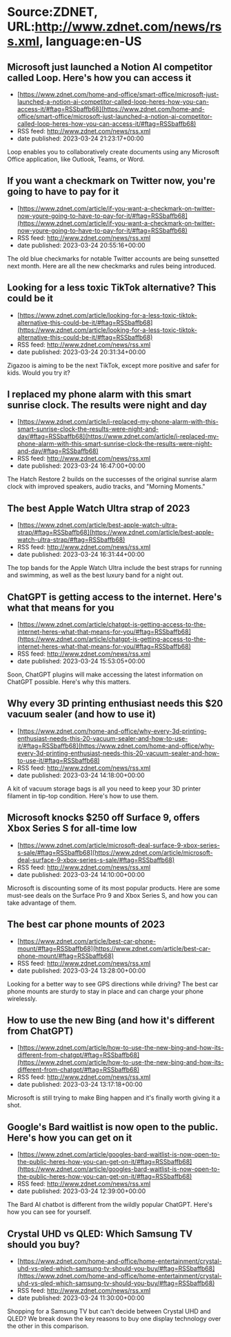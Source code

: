 # Source:ZDNET, URL:http://www.zdnet.com/news/rss.xml, language:en-US

## Microsoft just launched a Notion AI competitor called Loop. Here's how you can access it
 - [https://www.zdnet.com/home-and-office/smart-office/microsoft-just-launched-a-notion-ai-competitor-called-loop-heres-how-you-can-access-it/#ftag=RSSbaffb68](https://www.zdnet.com/home-and-office/smart-office/microsoft-just-launched-a-notion-ai-competitor-called-loop-heres-how-you-can-access-it/#ftag=RSSbaffb68)
 - RSS feed: http://www.zdnet.com/news/rss.xml
 - date published: 2023-03-24 21:23:17+00:00

Loop enables you to collaboratively create documents using any Microsoft Office application, like Outlook, Teams, or Word.

## If you want a checkmark on Twitter now, you're going to have to pay for it
 - [https://www.zdnet.com/article/if-you-want-a-checkmark-on-twitter-now-youre-going-to-have-to-pay-for-it/#ftag=RSSbaffb68](https://www.zdnet.com/article/if-you-want-a-checkmark-on-twitter-now-youre-going-to-have-to-pay-for-it/#ftag=RSSbaffb68)
 - RSS feed: http://www.zdnet.com/news/rss.xml
 - date published: 2023-03-24 20:55:16+00:00

The old blue checkmarks for notable Twitter accounts are being sunsetted next month. Here are all the new checkmarks and rules being introduced.

## Looking for a less toxic TikTok alternative? This could be it
 - [https://www.zdnet.com/article/looking-for-a-less-toxic-tiktok-alternative-this-could-be-it/#ftag=RSSbaffb68](https://www.zdnet.com/article/looking-for-a-less-toxic-tiktok-alternative-this-could-be-it/#ftag=RSSbaffb68)
 - RSS feed: http://www.zdnet.com/news/rss.xml
 - date published: 2023-03-24 20:31:34+00:00

Zigazoo is aiming to be the next TikTok, except more positive and safer for kids. Would you try it?

## I replaced my phone alarm with this smart sunrise clock. The results were night and day
 - [https://www.zdnet.com/article/i-replaced-my-phone-alarm-with-this-smart-sunrise-clock-the-results-were-night-and-day/#ftag=RSSbaffb68](https://www.zdnet.com/article/i-replaced-my-phone-alarm-with-this-smart-sunrise-clock-the-results-were-night-and-day/#ftag=RSSbaffb68)
 - RSS feed: http://www.zdnet.com/news/rss.xml
 - date published: 2023-03-24 16:47:00+00:00

The Hatch Restore 2 builds on the successes of the original sunrise alarm clock with improved speakers, audio tracks, and "Morning Moments."

## The best Apple Watch Ultra strap of 2023
 - [https://www.zdnet.com/article/best-apple-watch-ultra-strap/#ftag=RSSbaffb68](https://www.zdnet.com/article/best-apple-watch-ultra-strap/#ftag=RSSbaffb68)
 - RSS feed: http://www.zdnet.com/news/rss.xml
 - date published: 2023-03-24 16:31:44+00:00

The top bands for the Apple Watch Ultra include the best straps for running and swimming, as well as the best luxury band for a night out.

## ChatGPT is getting access to the internet. Here's what that means for you
 - [https://www.zdnet.com/article/chatgpt-is-getting-access-to-the-internet-heres-what-that-means-for-you/#ftag=RSSbaffb68](https://www.zdnet.com/article/chatgpt-is-getting-access-to-the-internet-heres-what-that-means-for-you/#ftag=RSSbaffb68)
 - RSS feed: http://www.zdnet.com/news/rss.xml
 - date published: 2023-03-24 15:53:05+00:00

Soon, ChatGPT plugins will make accessing the latest information on ChatGPT possible. Here's why this matters.

## Why every 3D printing enthusiast needs this $20 vacuum sealer (and how to use it)
 - [https://www.zdnet.com/home-and-office/why-every-3d-printing-enthusiast-needs-this-20-vacuum-sealer-and-how-to-use-it/#ftag=RSSbaffb68](https://www.zdnet.com/home-and-office/why-every-3d-printing-enthusiast-needs-this-20-vacuum-sealer-and-how-to-use-it/#ftag=RSSbaffb68)
 - RSS feed: http://www.zdnet.com/news/rss.xml
 - date published: 2023-03-24 14:18:00+00:00

A kit of vacuum storage bags is all you need to keep your 3D printer filament in tip-top condition. Here's how to use them.

## Microsoft knocks $250 off Surface 9, offers Xbox Series S for all-time low
 - [https://www.zdnet.com/article/microsoft-deal-surface-9-xbox-series-s-sale/#ftag=RSSbaffb68](https://www.zdnet.com/article/microsoft-deal-surface-9-xbox-series-s-sale/#ftag=RSSbaffb68)
 - RSS feed: http://www.zdnet.com/news/rss.xml
 - date published: 2023-03-24 14:10:00+00:00

Microsoft is discounting some of its most popular products. Here are some must-see deals on the Surface Pro 9 and Xbox Series S, and how you can take advantage of them.

## The best car phone mounts of 2023
 - [https://www.zdnet.com/article/best-car-phone-mount/#ftag=RSSbaffb68](https://www.zdnet.com/article/best-car-phone-mount/#ftag=RSSbaffb68)
 - RSS feed: http://www.zdnet.com/news/rss.xml
 - date published: 2023-03-24 13:28:00+00:00

Looking for a better way to see GPS directions while driving? The best car phone mounts are sturdy to stay in place and can charge your phone wirelessly.

## How to use the new Bing (and how it's different from ChatGPT)
 - [https://www.zdnet.com/article/how-to-use-the-new-bing-and-how-its-different-from-chatgpt/#ftag=RSSbaffb68](https://www.zdnet.com/article/how-to-use-the-new-bing-and-how-its-different-from-chatgpt/#ftag=RSSbaffb68)
 - RSS feed: http://www.zdnet.com/news/rss.xml
 - date published: 2023-03-24 13:17:18+00:00

Microsoft is still trying to make Bing happen and it's finally worth giving it a shot.

## Google's Bard waitlist is now open to the public. Here's how you can get on it
 - [https://www.zdnet.com/article/googles-bard-waitlist-is-now-open-to-the-public-heres-how-you-can-get-on-it/#ftag=RSSbaffb68](https://www.zdnet.com/article/googles-bard-waitlist-is-now-open-to-the-public-heres-how-you-can-get-on-it/#ftag=RSSbaffb68)
 - RSS feed: http://www.zdnet.com/news/rss.xml
 - date published: 2023-03-24 12:39:00+00:00

The Bard AI chatbot is different from the wildly popular ChatGPT. Here's how you can see for yourself.

## Crystal UHD vs QLED: Which Samsung TV should you buy?
 - [https://www.zdnet.com/home-and-office/home-entertainment/crystal-uhd-vs-qled-which-samsung-tv-should-you-buy/#ftag=RSSbaffb68](https://www.zdnet.com/home-and-office/home-entertainment/crystal-uhd-vs-qled-which-samsung-tv-should-you-buy/#ftag=RSSbaffb68)
 - RSS feed: http://www.zdnet.com/news/rss.xml
 - date published: 2023-03-24 11:30:00+00:00

Shopping for a Samsung TV but can't decide between Crystal UHD and QLED? We break down the key reasons to buy one display technology over the other in this comparison.

